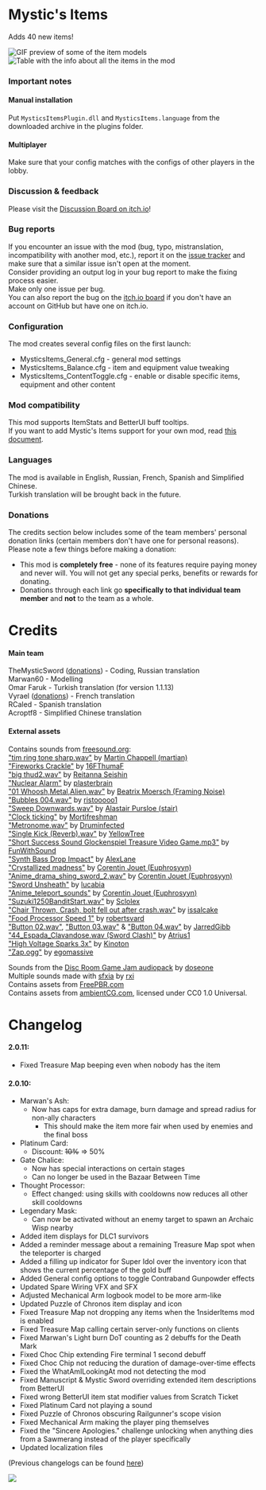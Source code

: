 # Mystic's Items
Adds 40 new items!  

![GIF preview of some of the item models](https://i.imgur.com/8OOURv4.gif)  
![Table with the info about all the items in the mod](https://i.imgur.com/P2yqkmq.png)  

### Important notes
#### Manual installation
Put `MysticsItemsPlugin.dll` and `MysticsItems.language` from the downloaded archive in the plugins folder.  
#### Multiplayer
Make sure that your config matches with the configs of other players in the lobby.  

### Discussion & feedback
Please visit the [Discussion Board on itch.io](https://themysticsword.itch.io/ror2-mystics-items/community)!

### Bug reports
If you encounter an issue with the mod (bug, typo, mistranslation, incompatibility with another mod, etc.), report it on the [issue tracker](https://github.com/TheMysticSword/MysticsItems/issues) and make sure that a similar issue isn't open at the moment.  
Consider providing an output log in your bug report to make the fixing process easier.  
Make only one issue per bug.  
You can also report the bug on the [itch.io board](https://itch.io/board/1788781/issue-tracker) if you don't have an account on GitHub but have one on itch.io.

### Configuration
The mod creates several config files on the first launch:
* MysticsItems_General.cfg - general mod settings
* MysticsItems_Balance.cfg - item and equipment value tweaking
* MysticsItems_ContentToggle.cfg - enable or disable specific items, equipment and other content

### Mod compatibility
This mod supports ItemStats and BetterUI buff tooltips.  
If you want to add Mystic's Items support for your own mod, read [this document](https://github.com/TheMysticSword/MysticsItems/blob/main/FORMODDERS.md).

### Languages
The mod is available in English, Russian, French, Spanish and Simplified Chinese.  
Turkish translation will be brought back in the future.

### Donations
The credits section below includes some of the team members' personal donation links (certain members don't have one for personal reasons).  
Please note a few things before making a donation:
* This mod is **completely free** - none of its features require paying money and never will. ​You will not get any special perks, benefits or rewards for donating.​
* Donations through each link go **specifically to that individual team member** and **not** to the team as a whole.​

# Credits
#### Main team
TheMysticSword ([donations](https://themysticsword.itch.io/ror2-mystics-items)) - Coding, Russian translation  
Marwan60 - Modelling  
Omar Faruk - Turkish translation (for version 1.1.13)  
Vyrael ([donations](https://ko-fi.com/vyrael_)) - French translation  
RCaled - Spanish translation  
Acroptf8 - Simplified Chinese translation
#### External assets
Contains sounds from [freesound.org](https://freesound.org/):  
["tim ring tone sharp.wav"](https://freesound.org/people/martian/sounds/19308/) by [Martin Chappell (martian)](https://freesound.org/people/martian/)  
["Fireworks Crackle"](https://freesound.org/people/16FThumaF/sounds/505264/) by [16FThumaF](https://freesound.org/people/16FThumaF/)  
["big thud2.wav"](https://freesound.org/people/Reitanna/sounds/332668/) by [Reitanna Seishin](https://freesound.org/people/Reitanna/)  
["Nuclear Alarm"](https://freesound.org/people/plasterbrain/sounds/242856/) by [plasterbrain](https://freesound.org/people/plasterbrain/)  
["01 Whoosh,Metal,Alien.wav"](https://freesound.org/people/Framing_Noise/sounds/256911/) by [Beatrix Moersch (Framing Noise)](https://freesound.org/people/Framing_Noise/)  
["Bubbles 004.wav"](https://freesound.org/people/ristooooo1/sounds/539819/) by [ristooooo1](https://freesound.org/people/ristooooo1/)  
["Sweep Downwards.wav"](https://freesound.org/people/stair/sounds/387552/) by [Alastair Pursloe (stair)](https://freesound.org/people/stair/)  
["Clock ticking"](https://freesound.org/people/Mortifreshman/sounds/237210/) by [Mortifreshman](https://freesound.org/people/Mortifreshman/)  
["Metronome.wav"](https://freesound.org/people/Druminfected/sounds/250552/) by [Druminfected](https://freesound.org/people/Druminfected/)  
["Single Kick (Reverb).wav"](https://freesound.org/people/YellowTree/sounds/172709/) by [YellowTree](https://freesound.org/people/YellowTree/)  
["Short Success Sound Glockenspiel Treasure Video Game.mp3"](https://freesound.org/people/FunWithSound/sounds/456965/) by [FunWithSound](https://freesound.org/people/FunWithSound/)  
["Synth Bass Drop Impact"](https://freesound.org/people/AlexLane/sounds/475005/) by [AlexLane](https://freesound.org/people/AlexLane/)  
["Crystallized madness"](https://freesound.org/people/Euphrosyyn/sounds/454600/) by [Corentin Jouet (Euphrosyyn)](https://freesound.org/people/Euphrosyyn/)  
["Anime_drama_shing_sword_2.wav"](https://freesound.org/people/Euphrosyyn/sounds/529019/) by [Corentin Jouet (Euphrosyyn)](https://freesound.org/people/Euphrosyyn/)  
["Sword Unsheath"](https://freesound.org/people/lucabia/sounds/276872/) by [lucabia](https://freesound.org/people/lucabia/)  
["Anime_teleport_sounds"](https://freesound.org/people/Euphrosyyn/sounds/592787/) by [Corentin Jouet (Euphrosyyn)](https://freesound.org/people/Euphrosyyn/)  
["Suzuki1250BanditStart.wav"](https://freesound.org/people/Sclolex/sounds/211667/) by [Sclolex](https://freesound.org/people/Sclolex/)  
["Chair Thrown, Crash, bolt fell out after crash.wav"](https://freesound.org/people/issalcake/sounds/115918/) by [issalcake](https://freesound.org/people/issalcake/)  
["Food Processor Speed 1"](https://freesound.org/people/robertsvard/sounds/353528/) by [robertsvard](https://freesound.org/people/robertsvard/)  
["Button 02.wav"](https://freesound.org/people/JarredGibb/sounds/219479/), ["Button 03.wav"](https://freesound.org/people/JarredGibb/sounds/219478/) & ["Button 04.wav"](https://freesound.org/people/JarredGibb/sounds/219477/) by [JarredGibb](https://freesound.org/people/JarredGibb/)  
["44_Espada_Clavandose.wav (Sword Clash)"](https://freesound.org/people/Atrius1/sounds/470175/) by [Atrius1](https://freesound.org/people/Atrius1/)  
["High Voltage Sparks 3x"](https://freesound.org/people/Kinoton/sounds/499690/) by [Kinoton](https://freesound.org/people/Kinoton/)  
["Zap.ogg"](https://freesound.org/people/egomassive/sounds/536741/) by [egomassive](https://freesound.org/people/egomassive/)  
  
Sounds from the [Disc Room Game Jam audiopack](https://discroom.com/game-jam-tutorial-audio.zip) by [doseone](https://doseone.bandcamp.com/)  
Multiple sounds made with [sfxia](https://rxi.itch.io/sfxia) by [rxi](https://rxi.itch.io/)  
Contains assets from [FreePBR.com](https://freepbr.com/)  
Contains assets from [ambientCG.com](https://ambientcg.com/), licensed under CC0 1.0 Universal.

# Changelog
#### 2.0.11:
* Fixed Treasure Map beeping even when nobody has the item
#### 2.0.10:
* Marwan's Ash:
	* Now has caps for extra damage, burn damage and spread radius for non-ally characters
		* This should make the item more fair when used by enemies and the final boss
* Platinum Card:
	* Discount: ~~10%~~ ⇒ 50%
* Gate Chalice:
	* Now has special interactions on certain stages
	* Can no longer be used in the Bazaar Between Time
* Thought Processor:
	* Effect changed: using skills with cooldowns now reduces all other skill cooldowns
* Legendary Mask:
	* Can now be activated without an enemy target to spawn an Archaic Wisp nearby
* Added item displays for DLC1 survivors
* Added a reminder message about a remaining Treasure Map spot when the teleporter is charged
* Added a filling up indicator for Super Idol over the inventory icon that shows the current percentage of the gold buff
* Added General config options to toggle Contraband Gunpowder effects
* Updated Spare Wiring VFX and SFX
* Adjusted Mechanical Arm logbook model to be more arm-like
* Updated Puzzle of Chronos item display and icon
* Fixed Treasure Map not dropping any items when the 1nsiderItems mod is enabled
* Fixed Treasure Map calling certain server-only functions on clients
* Fixed Marwan's Light burn DoT counting as 2 debuffs for the Death Mark
* Fixed Choc Chip extending Fire terminal 1 second debuff
* Fixed Choc Chip not reducing the duration of damage-over-time effects
* Fixed the WhatAmILookingAt mod not detecting the mod
* Fixed Manuscript & Mystic Sword overriding extended item descriptions from BetterUI
* Fixed wrong BetterUI item stat modifier values from Scratch Ticket
* Fixed Platinum Card not playing a sound
* Fixed Puzzle of Chronos obscuring Railgunner's scope vision
* Fixed Mechanical Arm making the player ping themselves
* Fixed the "Sincere Apologies." challenge unlocking when anything dies from a Sawmerang instead of the player specifically
* Updated localization files
  
(Previous changelogs can be found [here](https://github.com/TheMysticSword/MysticsItems/blob/main/CHANGELOG.md))

![](https://i.imgur.com/gBBfdeO.png)
